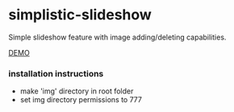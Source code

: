 <h1>simplistic-slideshow</h1>

Simple slideshow feature with image adding/deleting capabilities.

<a href="http://brettmccaffray.com/gitex/simplistic-slideshow/" target="_blank">DEMO</a>

<h3>installation instructions</h3>

- make 'img' directory in root folder
- set img directory permissions to 777
